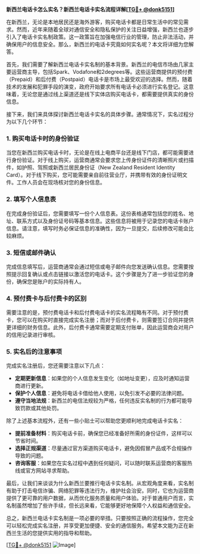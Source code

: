 **新西兰电话卡怎么实名？新西兰电话卡实名流程详解[[TG💪+ @donk5151](https://t.me/s/donk5151)]**

在新西兰，无论是本地居民还是海外游客，购买电话卡都是日常生活中的常见需求。然而，近年来随着全球对通信安全和隐私保护的关注日益增强，新西兰也逐步引入了电话卡实名制政策。这一政策旨在加强电信行业的管理，防止非法活动，并确保用户的信息安全。那么，新西兰的电话卡究竟如何实名呢？本文将详细为您解答。

首先，我们需要了解新西兰电话卡实名制的基本背景。新西兰的电信市场由几家主要运营商主导，包括Spark、Vodafone和2degrees等。这些运营商提供的预付费（Prepaid）和后付费（Postpaid）电话卡是市场上最受欢迎的选择。然而，随着技术的发展和犯罪手段的演变，政府开始要求所有电话卡必须进行实名登记。这意味着，无论您是通过线上渠道还是线下实体店购买电话卡，都需要提供真实的身份信息。

接下来，我们来具体探讨新西兰电话卡实名的具体步骤。通常情况下，实名过程分为以下几个环节：

### **1. 购买电话卡时的身份验证**
当您在新西兰购买电话卡时，无论是在线上电商平台还是线下门店，都可能需要进行身份验证。对于线上购买，运营商通常会要求您上传身份证件的清晰照片或扫描件，如护照、驾照或新西兰居民身份证（New Zealand Resident Identity Card）。对于线下购买，您可能需要亲自前往营业厅，并携带有效的身份证明文件。工作人员会在现场核对您的身份信息。

### **2. 填写个人信息表**
在完成身份验证后，您需要填写一份个人信息表。这份表格通常包括您的姓名、地址、联系方式以及身份证号码等基本信息。这些信息将被用于记录您的电话卡账户信息。请注意，填写时务必保证信息的准确性，因为一旦提交，后续修改可能会比较麻烦。

### **3. 短信或邮件确认**
完成信息填写后，运营商通常会通过短信或电子邮件向您发送确认信息。您需要按照提示回复确认或点击链接以激活您的电话卡。这个步骤是为了进一步验证您的身份，确保您是账户的实际持有人。

### **4. 预付费卡与后付费卡的区别**
需要注意的是，预付费电话卡和后付费电话卡的实名流程略有不同。对于预付费卡，您可以在购买时直接完成实名注册；而对于后付费卡，则需要签订合同并提供更详细的财务信息。此外，后付费卡通常需要定期支付账单，因此运营商会对用户的信用记录进行审核。

### **5. 实名后的注意事项**
完成实名注册后，您还需要注意以下几点：
- **定期更新信息**：如果您的个人信息发生变化（如地址变更），应及时通知运营商进行更新。
- **保护个人信息**：避免将电话卡借给他人使用，以免引发不必要的法律问题。
- **遵守当地法规**：新西兰的电信法规较为严格，任何违反实名制的行为都可能导致罚款或其他处罚。

除了上述基本流程外，还有一些小贴士可以帮助您更顺利地完成电话卡实名：

- **提前准备材料**：购买电话卡前，确保您已经准备好所需的身份证件，这样可以节省时间。
- **选择正规渠道**：尽量通过官方渠道购买电话卡，避免因假冒产品或不合规操作导致的问题。
- **咨询客服**：如果您在实名过程中遇到任何疑问，可以随时联系运营商的客服热线或官方网站寻求帮助。

最后，让我们来谈谈为什么新西兰要推行电话卡实名制。从宏观角度来看，实名制有助于打击电信诈骗、网络犯罪等违法行为，维护社会治安。同时，它也为运营商提供了更可靠的用户数据，从而优化服务质量和用户体验。对于普通用户而言，实名制虽然增加了些许手续，但长远来看，它能够更好地保障个人权益和通信安全。

总之，新西兰电话卡实名制是一项必要的举措。只要按照正确的流程操作，您完全可以轻松完成实名注册，并享受更加便捷、安全的通信服务。希望本文能为正在新西兰生活的您提供实用的指导和帮助。

[[TG💪+ @donk5151](https://t.me/s/donk5151) ![Image](https://i.postimg.cc/rwNCRYN7/Snipaste-2025-04-30-17-27-05.png)]